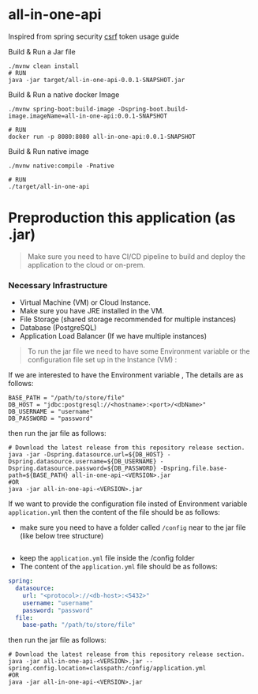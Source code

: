 # all-in-one-api

Inspired from spring security [csrf](https://docs.spring.io/spring-security/reference/servlet/exploits/csrf.html#csrf-components) token usage guide

Build & Run a Jar file
```shell
./mvnw clean install
# RUN
java -jar target/all-in-one-api-0.0.1-SNAPSHOT.jar
```

Build & Run a native docker Image

```shell
./mvnw spring-boot:build-image -Dspring-boot.build-image.imageName=all-in-one-api:0.0.1-SNAPSHOT

# RUN
docker run -p 8080:8080 all-in-one-api:0.0.1-SNAPSHOT
```

Build & Run native image
```shell
./mvnw native:compile -Pnative

# RUN
./target/all-in-one-api
```

# Preproduction this application (as .jar)

> Make sure you need to have CI/CD pipeline to build and deploy the application to the cloud or on-prem. 

### Necessary Infrastructure
- Virtual Machine (VM) or Cloud Instance.
- Make sure you have JRE installed in the VM.
- File Storage (shared storage recommended for multiple instances)
- Database (PostgreSQL)
- Application Load Balancer (If we have multiple instances)

> To run the jar file we need to have some Environment variable or the configuration file set up in the Instance (VM) : 

If we are interested to have the Environment variable , The details are as follows:
```shell
BASE_PATH = "/path/to/store/file"
DB_HOST = "jdbc:postgresql://<hostname>:<port>/<dbName>"
DB_USERNAME = "username"
DB_PASSWORD = "password"
```
then run the jar file as follows:
```shell
# Download the latest release from this repository release section.
java -jar -Dspring.datasource.url=${DB_HOST} -Dspring.datasource.username=${DB_USERNAME} -Dspring.datasource.password=${DB_PASSWORD} -Dspring.file.base-path=${BASE_PATH} all-in-one-api-<VERSION>.jar
#OR
java -jar all-in-one-api-<VERSION>.jar
```

If we want to provide the configuration file insted of Environment variable `application.yml` then the content of the file should be as follows:
- make sure you need to have a folder called `/config` near to the jar file (like below tree structure)
```shell

```
- keep the `application.yml` file inside the /config folder
- The content of the `application.yml` file should be as follows:

```yaml
spring:
  datasource:
    url: "<protocol>://<db-host>:<5432>"
    username: "username"
    password: "password"
  file:
    base-path: "/path/to/store/file"
```
then run the jar file as follows:

```shell
# Download the latest release from this repository release section.
java -jar all-in-one-api-<VERSION>.jar --spring.config.location=classpath:/config/application.yml
#OR
java -jar all-in-one-api-<VERSION>.jar
```
